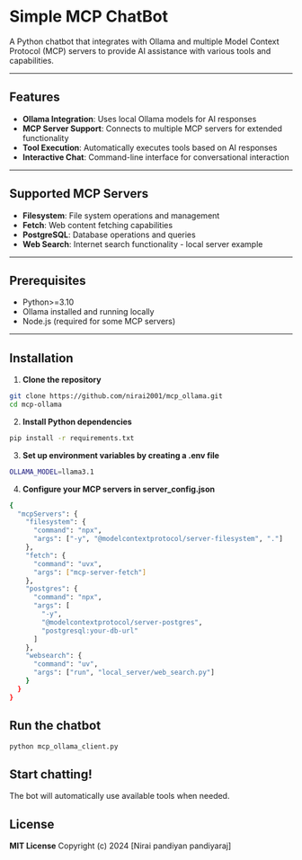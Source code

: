 # Simple MCP ChatBot

A Python chatbot that integrates with Ollama and multiple Model Context Protocol (MCP) servers to provide AI assistance with various tools and capabilities.

---

## Features

- **Ollama Integration**: Uses local Ollama models for AI responses  
- **MCP Server Support**: Connects to multiple MCP servers for extended functionality  
- **Tool Execution**: Automatically executes tools based on AI responses  
- **Interactive Chat**: Command-line interface for conversational interaction  

---

## Supported MCP Servers

- **Filesystem**: File system operations and management  
- **Fetch**: Web content fetching capabilities  
- **PostgreSQL**: Database operations and queries  
- **Web Search**: Internet search functionality - local server example

---

## Prerequisites

- Python>=3.10
- Ollama installed and running locally  
- Node.js (required for some MCP servers)   

---

## Installation

1. **Clone the repository**

```bash
git clone https://github.com/nirai2001/mcp_ollama.git
cd mcp-ollama
```
2.  **Install Python dependencies**
```bash
pip install -r requirements.txt
```
3. **Set up environment variables by creating a .env file**
```bash
OLLAMA_MODEL=llama3.1
```
4. **Configure your MCP servers in server_config.json**
```bash
{
  "mcpServers": {
    "filesystem": {
      "command": "npx",
      "args": ["-y", "@modelcontextprotocol/server-filesystem", "."]
    },
    "fetch": {
      "command": "uvx",
      "args": ["mcp-server-fetch"]
    },
    "postgres": {
      "command": "npx",
      "args": [
        "-y",
        "@modelcontextprotocol/server-postgres",
        "postgresql:your-db-url"
      ]
    },
    "websearch": {
      "command": "uv",
      "args": ["run", "local_server/web_search.py"]
    }
  }
}
```

## Run the chatbot
```bash
python mcp_ollama_client.py
```
## Start chatting!
The bot will automatically use available tools when needed.

## License
**MIT License**
Copyright (c) 2024 [Nirai pandiyan pandiyaraj]
